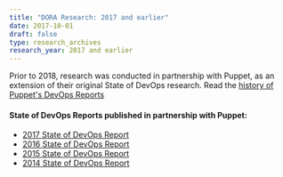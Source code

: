 ```yaml
---
title: "DORA Research: 2017 and earlier"
date: 2017-10-01
draft: false
type: research_archives
research_year: 2017 and earlier
---
```


Prior to 2018, research was conducted in partnership with Puppet, as an extension of their original State of DevOps research. Read the [history of Puppet's DevOps Reports](https://www.puppet.com/resources/history-of-devops-reports)

#### State of DevOps Reports published in partnership with Puppet:
- [2017 State of DevOps Report](/publications/pdf/state-of-devops-2017.pdf)
- [2016 State of DevOps Report](/publications/pdf/state-of-devops-2016.pdf)
- [2015 State of DevOps Report](/publications/pdf/state-of-devops-2015.pdf)
- [2014 State of DevOps Report](/publications/pdf/state-of-devops-2014.pdf)
